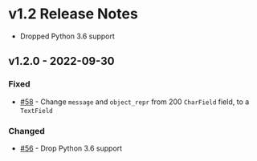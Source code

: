 # v1.2 Release Notes

* Dropped Python 3.6 support

## v1.2.0 - 2022-09-30

### Fixed

- [#58](https://github.com/nautobot/nautobot-plugin-ssot/pull/58) - Change `message` and `object_repr` from 200 `CharField` field, to a `TextField`

### Changed

- [#56](https://github.com/nautobot/nautobot-plugin-ssot/pull/56) - Drop Python 3.6 support
